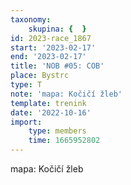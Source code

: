 ```yaml
---
taxonomy:
    skupina: {  }
id: 2023-race_1867
start: '2023-02-17'
end: '2023-02-17'
title: 'NOB #05: COB'
place: Bystrc
type: T
note: 'mapa: Kočičí žleb'
template: trenink
date: '2022-10-16'
import:
    type: members
    time: 1665952802
---
```


mapa: Kočičí žleb
